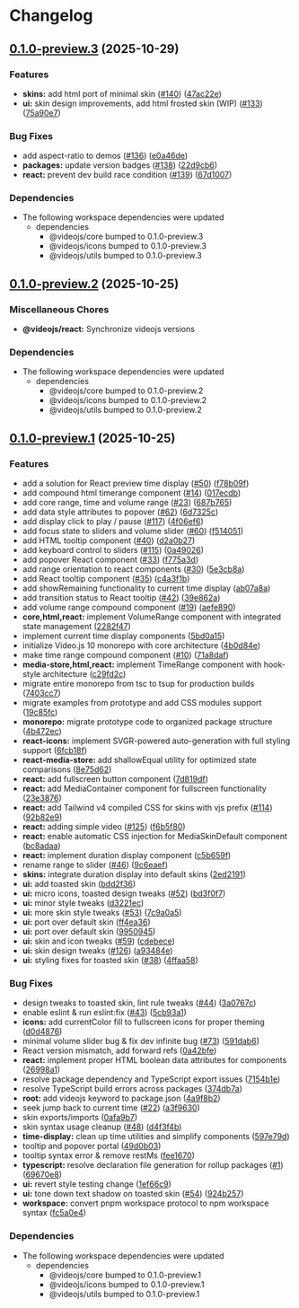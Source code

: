 # Changelog

## [0.1.0-preview.3](https://github.com/videojs/v10/compare/@videojs/react@0.1.0-preview.2...@videojs/react@0.1.0-preview.3) (2025-10-29)


### Features

* **skins:** add html port of minimal skin ([#140](https://github.com/videojs/v10/issues/140)) ([47ac22e](https://github.com/videojs/v10/commit/47ac22e9b8a513c9640ed1eff20838d8cdb749ce))
* **ui:** skin design improvements, add html frosted skin (WIP) ([#133](https://github.com/videojs/v10/issues/133)) ([75a90e7](https://github.com/videojs/v10/commit/75a90e71041c2d0bf434823e59dd04f86f89b0bb))


### Bug Fixes

* add aspect-ratio to demos ([#136](https://github.com/videojs/v10/issues/136)) ([e0a46de](https://github.com/videojs/v10/commit/e0a46de0ab56199afd37b24ebfce93ee85e2b699))
* **packages:** update version badges ([#138](https://github.com/videojs/v10/issues/138)) ([22d9cb6](https://github.com/videojs/v10/commit/22d9cb64f2e5b9601a2039bb166dbe3fee6a1b3e))
* **react:** prevent dev build race condition ([#139](https://github.com/videojs/v10/issues/139)) ([67d1007](https://github.com/videojs/v10/commit/67d1007d0c78564537f38f1683a45af320869465))


### Dependencies

* The following workspace dependencies were updated
  * dependencies
    * @videojs/core bumped to 0.1.0-preview.3
    * @videojs/icons bumped to 0.1.0-preview.3
    * @videojs/utils bumped to 0.1.0-preview.3

## [0.1.0-preview.2](https://github.com/videojs/v10/compare/@videojs/react@0.1.0-preview.1...@videojs/react@0.1.0-preview.2) (2025-10-25)


### Miscellaneous Chores

* **@videojs/react:** Synchronize videojs versions


### Dependencies

* The following workspace dependencies were updated
  * dependencies
    * @videojs/core bumped to 0.1.0-preview.2
    * @videojs/icons bumped to 0.1.0-preview.2
    * @videojs/utils bumped to 0.1.0-preview.2

## [0.1.0-preview.1](https://github.com/videojs/v10/compare/@videojs/react@0.1.0-preview.0...@videojs/react@0.1.0-preview.1) (2025-10-25)


### Features

* add a solution for React preview time display ([#50](https://github.com/videojs/v10/issues/50)) ([f78b09f](https://github.com/videojs/v10/commit/f78b09fd16b7a9ee5a404c9260e3e764fb77ddde))
* add compound html timerange component ([#14](https://github.com/videojs/v10/issues/14)) ([017ecdb](https://github.com/videojs/v10/commit/017ecdbff991d140ea42e4a855269a54e0a19adc))
* add core range, time and volume range ([#23](https://github.com/videojs/v10/issues/23)) ([687b765](https://github.com/videojs/v10/commit/687b7655b0b6356c28663ca85c8f6d25a1023c18))
* add data style attributes to popover ([#62](https://github.com/videojs/v10/issues/62)) ([6d7325c](https://github.com/videojs/v10/commit/6d7325cedb182c37b955e729d32204e4afbba948))
* add display click to play / pause ([#117](https://github.com/videojs/v10/issues/117)) ([4f06ef6](https://github.com/videojs/v10/commit/4f06ef6c7684fd7064ca76685003a1c38ebd09cd))
* add focus state to sliders and volume slider ([#60](https://github.com/videojs/v10/issues/60)) ([f514051](https://github.com/videojs/v10/commit/f514051263f95d892315eed9d44b3d83829e5d4b))
* add HTML tooltip component ([#40](https://github.com/videojs/v10/issues/40)) ([d2a0b27](https://github.com/videojs/v10/commit/d2a0b27272f1967e5f7cde2df12920af92e3c300))
* add keyboard control to sliders ([#115](https://github.com/videojs/v10/issues/115)) ([0a49026](https://github.com/videojs/v10/commit/0a4902623d58f51055b1cc65498a0e716533ec29))
* add popover React component ([#33](https://github.com/videojs/v10/issues/33)) ([f775a3d](https://github.com/videojs/v10/commit/f775a3daf7573efb7fdbb15e96cf100daba4a487))
* add range orientation to react components ([#30](https://github.com/videojs/v10/issues/30)) ([5e3cb8a](https://github.com/videojs/v10/commit/5e3cb8ad8134ecaf20b6e021e301a38b8ed06de2))
* add React tooltip component ([#35](https://github.com/videojs/v10/issues/35)) ([c4a3f1b](https://github.com/videojs/v10/commit/c4a3f1b2f61d67f3346acd4aa2bf13630a6283eb))
* add showRemaining functionality to current time display ([ab07a8a](https://github.com/videojs/v10/commit/ab07a8a9a26f68066e292718f3cd17a2640c5477))
* add transition status to React tooltip ([#42](https://github.com/videojs/v10/issues/42)) ([39e862a](https://github.com/videojs/v10/commit/39e862a48704d31c9c1ca932a789438e3c54ec31))
* add volume range compound component ([#19](https://github.com/videojs/v10/issues/19)) ([aefe890](https://github.com/videojs/v10/commit/aefe890fee93981542282087b2f2c7474f1b47e6))
* **core,html,react:** implement VolumeRange component with integrated state management ([2282f47](https://github.com/videojs/v10/commit/2282f4799b1c3fc3c55473bdfc2def86384d5d19))
* implement current time display components ([5bd0a15](https://github.com/videojs/v10/commit/5bd0a154dbba01d2a5d11eb1f548fe4baa581675))
* initialize Video.js 10 monorepo with core architecture ([4b0d84e](https://github.com/videojs/v10/commit/4b0d84e9c8adfa7401084389da5deb751420b629))
* make time range compound component ([#10](https://github.com/videojs/v10/issues/10)) ([71a8daf](https://github.com/videojs/v10/commit/71a8dafd741c50fb489707678e23807fabe4cb4e))
* **media-store,html,react:** implement TimeRange component with hook-style architecture ([c29fd2c](https://github.com/videojs/v10/commit/c29fd2c2c1edd61c09a6683041c709a990d8a6f0))
* migrate entire monorepo from tsc to tsup for production builds ([7403cc7](https://github.com/videojs/v10/commit/7403cc728119322888e527468a07a7634f43b32a))
* migrate examples from prototype and add CSS modules support ([19c85fc](https://github.com/videojs/v10/commit/19c85fc2f8eb50c04dc6fa40322a2bd03358ad2e))
* **monorepo:** migrate prototype code to organized package structure ([4b472ec](https://github.com/videojs/v10/commit/4b472ec49cd91f0af61cb5aaa039d428982d3b91))
* **react-icons:** implement SVGR-powered auto-generation with full styling support ([6fcb18f](https://github.com/videojs/v10/commit/6fcb18f1d2b108990025f8ea67b3a31e17879d49))
* **react-media-store:** add shallowEqual utility for optimized state comparisons ([8e75d62](https://github.com/videojs/v10/commit/8e75d62f629b9320aeef48801856e1afb6c341ef))
* **react:** add fullscreen button component ([7d819df](https://github.com/videojs/v10/commit/7d819dfcd97a545ee46e1a62a20e553896b6e92e))
* **react:** add MediaContainer component for fullscreen functionality ([23e3876](https://github.com/videojs/v10/commit/23e38766308a21a7e5b17196344159f06581813c))
* **react:** add Tailwind v4 compiled CSS for skins with vjs prefix ([#114](https://github.com/videojs/v10/issues/114)) ([92b82e9](https://github.com/videojs/v10/commit/92b82e94f9cc856164f3b1c1a4e356fb2b07a73f))
* **react:** adding simple video ([#125](https://github.com/videojs/v10/issues/125)) ([f6b5f80](https://github.com/videojs/v10/commit/f6b5f804bf92e3e4573a8e93f7051636dcc36143))
* **react:** enable automatic CSS injection for MediaSkinDefault component ([bc8adaa](https://github.com/videojs/v10/commit/bc8adaa508802e9db95953e32963fe0e88107acf))
* **react:** implement duration display component ([c5b659f](https://github.com/videojs/v10/commit/c5b659f4493787cadead2196c41e7f697c9737c7))
* rename range to slider ([#46](https://github.com/videojs/v10/issues/46)) ([9c6eaef](https://github.com/videojs/v10/commit/9c6eaef2aa61771ae1407d0a594b3f790e0ff665))
* **skins:** integrate duration display into default skins ([2ed2191](https://github.com/videojs/v10/commit/2ed219158ddf6f720ce1be8e328bec4603a7e847))
* **ui:** add toasted skin ([bdd2f36](https://github.com/videojs/v10/commit/bdd2f36e13cf53fb2cec61730dece42a1ce8ce84))
* **ui:** micro icons, toasted design tweaks ([#52](https://github.com/videojs/v10/issues/52)) ([bd3f0f7](https://github.com/videojs/v10/commit/bd3f0f7510480125653506d8e2e560234f6c06f2))
* **ui:** minor style tweaks ([d3221ec](https://github.com/videojs/v10/commit/d3221ec21181090f7c5694f1951636c13b4c330b))
* **ui:** more skin style tweaks ([#53](https://github.com/videojs/v10/issues/53)) ([7c9a0a5](https://github.com/videojs/v10/commit/7c9a0a5e3e838c430c073b0b36dff3a81ad9aa46))
* **ui:** port over default skin ([ff4ea36](https://github.com/videojs/v10/commit/ff4ea3693e63ab3b5a728988ca44f3bab669e8ff))
* **ui:** port over default skin ([9950945](https://github.com/videojs/v10/commit/995094500823e1063e7ae291c9a2ea9a4aa74847))
* **ui:** skin and icon tweaks ([#59](https://github.com/videojs/v10/issues/59)) ([cdebece](https://github.com/videojs/v10/commit/cdebece1ebe8e5160b90e49ac2cbf05a7e0b6dca))
* **ui:** skin design tweaks ([#126](https://github.com/videojs/v10/issues/126)) ([a93484e](https://github.com/videojs/v10/commit/a93484e86b1d9209e3c49bfc6b2f5b11db55d7af))
* **ui:** styling fixes for toasted skin ([#38](https://github.com/videojs/v10/issues/38)) ([4ffaa58](https://github.com/videojs/v10/commit/4ffaa586340688ac9f5fb6d2ae3c02a62e9c4ab7))


### Bug Fixes

* design tweaks to toasted skin, lint rule tweaks ([#44](https://github.com/videojs/v10/issues/44)) ([3a0767c](https://github.com/videojs/v10/commit/3a0767c3407b2d6d8af3d3a8afd57b1e76efda85))
* enable eslint & run eslint:fix ([#43](https://github.com/videojs/v10/issues/43)) ([5cb93a1](https://github.com/videojs/v10/commit/5cb93a14a7f47d66d5c71f9b82867621beda236c))
* **icons:** add currentColor fill to fullscreen icons for proper theming ([d0d4876](https://github.com/videojs/v10/commit/d0d487601eb2da669be9a83cc8201d94998ec334))
* minimal volume slider bug & fix dev infinite bug ([#73](https://github.com/videojs/v10/issues/73)) ([591dab6](https://github.com/videojs/v10/commit/591dab66caf8829017688007320f92b7445c4baa))
* React version mismatch, add forward refs ([0a42bfe](https://github.com/videojs/v10/commit/0a42bfe86d1432c30a9f632a4235e4317c5b87e9))
* **react:** implement proper HTML boolean data attributes for components ([26998a1](https://github.com/videojs/v10/commit/26998a121710d57c56eaf8dfe9f423a4fe91a401))
* resolve package dependency and TypeScript export issues ([7154b1e](https://github.com/videojs/v10/commit/7154b1e44674a61735ab0f393a8bed3fcc689f8d))
* resolve TypeScript build errors across packages ([374db7a](https://github.com/videojs/v10/commit/374db7afc07d6211bfd3f8079bbcd9613f3b69f3))
* **root:** add videojs keyword to package.json ([4a9f8b2](https://github.com/videojs/v10/commit/4a9f8b2ad6fb27b463dcfe8d1a5fd883c9fa21d1))
* seek jump back to current time ([#22](https://github.com/videojs/v10/issues/22)) ([a3f9630](https://github.com/videojs/v10/commit/a3f9630bd1eb34a16f339ffd30071b8adc864ca0))
* skin exports/imports ([0afa9b7](https://github.com/videojs/v10/commit/0afa9b7187088b42408e6c64eff9026484473183))
* skin syntax usage cleanup ([#48](https://github.com/videojs/v10/issues/48)) ([d4f3f4b](https://github.com/videojs/v10/commit/d4f3f4b75b2c94c47b18242f131ac7050eb54cfc))
* **time-display:** clean up time utilities and simplify components ([597e79d](https://github.com/videojs/v10/commit/597e79d7fc12737353c8c9eb3f6e77ef0a04e9ed))
* tooltip and popover portal ([49d0b03](https://github.com/videojs/v10/commit/49d0b03d899c61b6c980a198ed531baeafe4dde7))
* tooltip syntax error & remove restMs ([fee1670](https://github.com/videojs/v10/commit/fee16708cb13670e30c8628425d621e2cfe0c7c6))
* **typescript:** resolve declaration file generation for rollup packages ([#1](https://github.com/videojs/v10/issues/1)) ([69670e8](https://github.com/videojs/v10/commit/69670e8d7134db34aee665d8871cd17901625915))
* **ui:** revert style testing change ([1ef66c9](https://github.com/videojs/v10/commit/1ef66c94611ad46f0f0b2f2fea0e0f0aa3e268f0))
* **ui:** tone down text shadow on toasted skin ([#54](https://github.com/videojs/v10/issues/54)) ([924b257](https://github.com/videojs/v10/commit/924b2578a41ad90df2c674e48016ff0aaa58287e))
* **workspace:** convert pnpm workspace protocol to npm workspace syntax ([fc5a0e4](https://github.com/videojs/v10/commit/fc5a0e46fd15f30245cb743a8006fc097c5b890e))


### Dependencies

* The following workspace dependencies were updated
  * dependencies
    * @videojs/core bumped to 0.1.0-preview.1
    * @videojs/icons bumped to 0.1.0-preview.1
    * @videojs/utils bumped to 0.1.0-preview.1
